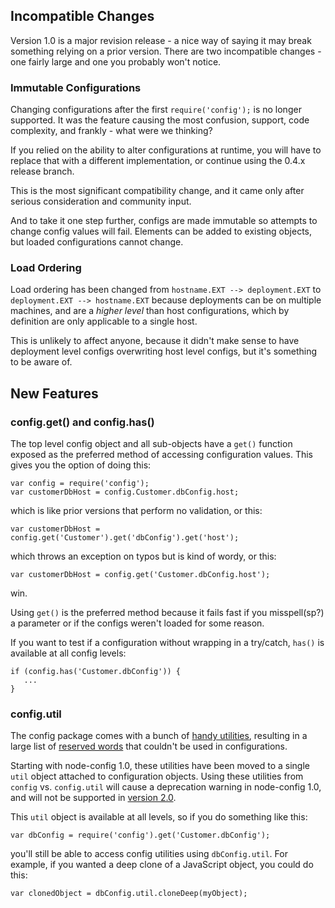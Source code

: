 ## Incompatible Changes

Version 1.0 is a major revision release - a nice way of saying it may break something relying on a prior version.  There are two incompatible changes - one fairly large and one you probably won't notice.

### Immutable Configurations

Changing configurations after the first ```require('config');``` is no longer supported.  It was the feature causing the most confusion, support, code complexity, and frankly - what were we thinking?

If you relied on the ability to alter configurations at runtime, you will have to replace that with a different implementation, or continue using the 0.4.x release branch.

This is the most significant compatibility change, and it came only after serious consideration and community input.  

And to take it one step further, configs are made immutable so attempts to change config values will fail. Elements can be added to existing objects, but loaded configurations cannot change.

### Load Ordering

Load ordering has been changed from ```hostname.EXT --> deployment.EXT``` to ```deployment.EXT --> hostname.EXT``` because deployments can be on multiple machines, and are a *higher level* than host configurations, which by definition are only applicable to a single host.

This is unlikely to affect anyone, because it didn't make sense to have deployment level configs overwriting host level configs, but it's something to be aware of.

## New Features

### config.get() and config.has()

The top level config object and all sub-objects have a ```get()``` function exposed as the preferred method of accessing configuration values.  This gives you the option of doing this:
```
var config = require('config');
var customerDbHost = config.Customer.dbConfig.host;
```
which is like prior versions that perform no validation, or this:
```
var customerDbHost = config.get('Customer').get('dbConfig').get('host');
```
which throws an exception on typos but is kind of wordy, or this:
```
var customerDbHost = config.get('Customer.dbConfig.host');
```
win.

Using ```get()``` is the preferred method because it fails fast if you misspell(sp?) a parameter or if the configs weren't loaded for some reason.

If you want to test if a configuration without wrapping in a try/catch, ```has()``` is available at all config levels:
```
if (config.has('Customer.dbConfig')) { 
   ...
}
```

### config.util

The config package comes with a bunch of [handy utilities](https://github.com/lorenwest/node-config/wiki/Using-Config-Utilities), resulting in a large list of [reserved words](https://github.com/lorenwest/node-config/wiki/Reserved-Words) that couldn't be used in configurations.

Starting with node-config 1.0, these utilities have been moved to a single ```util``` object attached to configuration objects. Using these utilities from ```config``` vs. ```config.util``` will cause a deprecation warning in node-config 1.0, and will not be supported in [version 2.0](https://github.com/lorenwest/node-config/wiki/Future-Compatibility#upcoming-incompatibilities).

This ```util``` object is available at all levels, so if you do something like this:
```
var dbConfig = require('config').get('Customer.dbConfig');
```
you'll still be able to access config utilities using ```dbConfig.util```.  For example, if you wanted a deep clone of a JavaScript object, you could do this:

```
var clonedObject = dbConfig.util.cloneDeep(myObject);
```